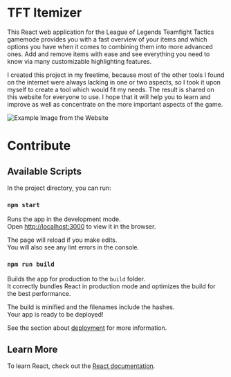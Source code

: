 # TFT Itemizer


This React web application for the League of Legends Teamfight Tactics gamemode provides you with a fast overview of your items and which options you have when it comes to combining them into more advanced ones. Add and remove items with ease and see everything you need to know via many customizable highlighting features.

I created this project in my freetime, because most of the other tools I found on the internet were always lacking in one or two aspects, so I took it upon myself to create a tool which would fit my needs. The result is shared on this website for everyone to use. I hope that it will help you to learn and improve as well as concentrate on the more important aspects of the game.

![Example Image from the Website](https://github.com/un0btanium/tft-itemizer/blob/master/github_images/tft-itemizer1.png)



# Contribute

## Available Scripts

In the project directory, you can run:

### `npm start`

Runs the app in the development mode.<br>
Open [http://localhost:3000](http://localhost:3000) to view it in the browser.

The page will reload if you make edits.<br>
You will also see any lint errors in the console.

### `npm run build`

Builds the app for production to the `build` folder.<br>
It correctly bundles React in production mode and optimizes the build for the best performance.

The build is minified and the filenames include the hashes.<br>
Your app is ready to be deployed!

See the section about [deployment](https://facebook.github.io/create-react-app/docs/deployment) for more information.


## Learn More

To learn React, check out the [React documentation](https://reactjs.org/).

